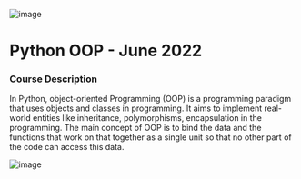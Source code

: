 ![image](https://user-images.githubusercontent.com/97727834/210523753-61dffe4d-9754-4d27-8b7b-c74d4a3f4326.png)

# Python OOP - June 2022

### Course Description

In Python, object-oriented Programming (OOP) is a programming paradigm that uses objects and classes in programming. It aims to implement real-world entities like inheritance, polymorphisms, encapsulation in the programming. The main concept of OOP is to bind the data and the functions that work on that together as a single unit so that no other part of the code can access this data.

![image](https://user-images.githubusercontent.com/97727834/210525147-cb98410c-07a5-4809-81ff-4c6037fb1679.png)


